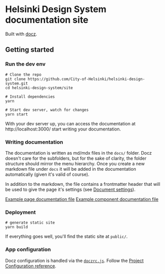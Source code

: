 # Helsinki Design System documentation site

Built with [docz](https://www.docz.site/).

## Getting started

### Run the dev env

```
# Clone the repo
git clone https://github.com/City-of-Helsinki/helsinki-design-system.git
cd helsinki-design-system/site

# Install dependencies
yarn

# Start dev server, watch for changes
yarn start
```

With your dev server up, you can access the documentation at http://localhost:3000/ start writing your documentation.

### Writing documentation

The documentation is written as md/mdx files in the `docs/` folder. Docz doesn't care for the subfolders, but for the sake of clarity, the folder structure should mirror the menu hierarchy. Once you create a new markdown file under `docs` it will be added in the documentation automatically (given it's valid of course).

In addition to the markdown, the file contains a frontmatter header that will be used to give the page it's settings (see [Document settings](https://www.docz.site/docs/document-settings)).

[Example page documentation file](examples/page.mdx)
[Example component documentation file](examples/component.mdx)

### Deployment

```
# generate static site
yarn build
```

If everything goes well, you'll find the static site at `public/`.

### App configuration

Docz configuration is handled via the [`doczrc.js`](doczrc.js). Follow the [Project Configuration reference](https://www.docz.site/docs/project-configuration).
